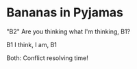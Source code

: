 # Bananas in Pyjamas

"B2" Are you thinking what I'm thinking, B1?

B1 I think, I am, B1

Both: Conflict resolving time!